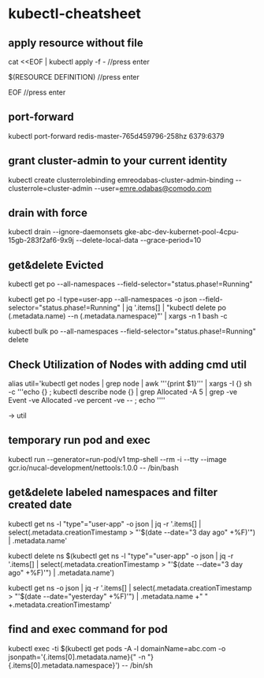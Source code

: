 # kubectl-cheatsheet

## apply resource without file 

cat <<EOF | kubectl apply -f -  //press enter

  $(RESOURCE DEFINITION)         //press enter  
  
EOF                             //press enter    


## port-forward

kubectl port-forward redis-master-765d459796-258hz 6379:6379 


## grant cluster-admin to your current identity
 kubectl create clusterrolebinding emreodabas-cluster-admin-binding --clusterrole=cluster-admin --user=emre.odabas@comodo.com

## drain with force
kubectl drain --ignore-daemonsets gke-abc-dev-kubernet-pool-4cpu-15gb-283f2af6-9x9j --delete-local-data --grace-period=10 

## get&delete Evicted 

kubectl get po --all-namespaces --field-selector="status.phase!=Running" 

kubectl get po -l type=user-app  --all-namespaces -o json --field-selector="status.phase!=Running" | jq  '.items[]  | "kubectl delete po \(.metadata.name) --n \(.metadata.namespace)"' | xargs -n 1 bash -c

kubectl bulk po --all-namespaces --field-selector="status.phase!=Running" delete


## Check Utilization of Nodes with adding cmd util

alias util='kubectl get nodes | grep node | awk '\''{print $1}'\'' | xargs -I {} sh -c '\''echo {} ; kubectl describe node {} | grep Allocated -A 5 | grep -ve Event -ve Allocated -ve percent -ve -- ; echo '\'''

-> util

## temporary run pod and exec

kubectl run --generator=run-pod/v1 tmp-shell --rm -i --tty --image gcr.io/nucal-development/nettools:1.0.0 -- /bin/bash


## get&delete labeled namespaces and filter created date  

kubectl get ns -l "type"="user-app" -o json | jq -r '.items[] | select(.metadata.creationTimestamp > "'$(date --date="3 day ago" +%F)'") | .metadata.name'

kubectl delete ns $(kubectl get ns -l "type"="user-app" -o json | jq -r '.items[] | select(.metadata.creationTimestamp > "'$(date --date="3 day ago" +%F)'") | .metadata.name')

kubectl get ns -o json | jq -r '.items[] | select(.metadata.creationTimestamp > "'$(date --date="yesterday" +%F)'") | .metadata.name +"    " +.metadata.creationTimestamp'

## find and exec command for pod 

kubectl exec -ti $(kubectl get pods -A -l domainName=abc.com -o jsonpath='{.items[0].metadata.name}{" -n "}{.items[0].metadata.namespace}') -- /bin/sh



